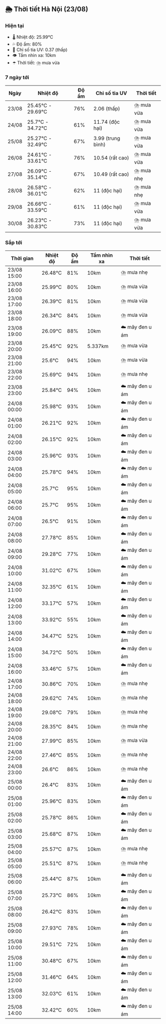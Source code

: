 ## 🌦️ Thời tiết Hà Nội (23/08)

### Hiện tại

- 🌡️ Nhiệt độ: 25.99℃
- 💦 Độ ẩm: 80%
- 🌟 Chỉ số tia UV: 0.37 (thấp)
- 👁️ Tầm nhìn xa: 10km
- ☂️ Thời tiết: ⛈️ mưa vừa

### 7 ngày tới

| Ngày | Nhiệt độ | Độ ẩm | Chỉ số tia UV | Thời tiết |
| --- | --- | --- | --- | --- |
| 23/08 | 25.45℃ - 29.69℃ | 76% | 2.06 (thấp) | ⛈️ mưa vừa |
| 24/08 | 25.7℃ - 34.72℃ | 61% | 11.74 (độc hại) | ⛈️ mưa vừa |
| 25/08 | 25.27℃ - 32.49℃ | 67% | 3.99 (trung bình) | ⛈️ mưa vừa |
| 26/08 | 24.61℃ - 33.61℃ | 76% | 10.54 (rất cao) | ⛈️ mưa vừa |
| 27/08 | 26.09℃ - 35.14℃ | 67% | 10.49 (rất cao) | ⛈️ mưa nhẹ |
| 28/08 | 26.58℃ - 36.01℃ | 62% | 11 (độc hại) | ⛈️ mưa nhẹ |
| 29/08 | 26.66℃ - 33.59℃ | 61% | 11 (độc hại) | ⛈️ mưa vừa |
| 30/08 | 26.23℃ - 30.83℃ | 73% | 11 (độc hại) | ⛈️ mưa vừa |

### Sắp tới

| Thời gian | Nhiệt độ | Độ ẩm | Tầm nhìn xa | Thời tiết |
| --- | --- | --- | --- | --- |
| 23/08 15:00 | 26.48℃ | 81% | 10km | ⛈️ mưa nhẹ |
| 23/08 16:00 | 25.99℃ | 80% | 10km | ⛈️ mưa vừa |
| 23/08 17:00 | 26.39℃ | 81% | 10km | ⛈️ mưa vừa |
| 23/08 18:00 | 26.34℃ | 84% | 10km | ⛈️ mưa vừa |
| 23/08 19:00 | 26.09℃ | 88% | 10km | ☁️ mây đen u ám |
| 23/08 20:00 | 25.45℃ | 92% | 5.337km | ⛈️ mưa vừa |
| 23/08 21:00 | 25.6℃ | 94% | 10km | ⛈️ mưa vừa |
| 23/08 22:00 | 25.69℃ | 94% | 10km | ⛈️ mưa nhẹ |
| 23/08 23:00 | 25.84℃ | 94% | 10km | ☁️ mây đen u ám |
| 24/08 00:00 | 25.98℃ | 93% | 10km | ☁️ mây đen u ám |
| 24/08 01:00 | 26.21℃ | 92% | 10km | ☁️ mây đen u ám |
| 24/08 02:00 | 26.15℃ | 92% | 10km | ☁️ mây đen u ám |
| 24/08 03:00 | 25.96℃ | 93% | 10km | ☁️ mây đen u ám |
| 24/08 04:00 | 25.78℃ | 94% | 10km | ☁️ mây đen u ám |
| 24/08 05:00 | 25.7℃ | 95% | 10km | ☁️ mây đen u ám |
| 24/08 06:00 | 25.7℃ | 95% | 10km | ☁️ mây đen u ám |
| 24/08 07:00 | 26.5℃ | 91% | 10km | ☁️ mây đen u ám |
| 24/08 08:00 | 27.78℃ | 85% | 10km | ☁️ mây đen u ám |
| 24/08 09:00 | 29.28℃ | 77% | 10km | ☁️ mây đen u ám |
| 24/08 10:00 | 31.02℃ | 67% | 10km | ☁️ mây đen u ám |
| 24/08 11:00 | 32.35℃ | 61% | 10km | ☁️ mây đen u ám |
| 24/08 12:00 | 33.17℃ | 57% | 10km | ☁️ mây đen u ám |
| 24/08 13:00 | 33.92℃ | 55% | 10km | ☁️ mây đen u ám |
| 24/08 14:00 | 34.47℃ | 52% | 10km | ☁️ mây đen u ám |
| 24/08 15:00 | 34.72℃ | 50% | 10km | ☁️ mây đen u ám |
| 24/08 16:00 | 33.46℃ | 57% | 10km | ☁️ mây đen u ám |
| 24/08 17:00 | 30.86℃ | 70% | 10km | ⛈️ mưa nhẹ |
| 24/08 18:00 | 29.62℃ | 74% | 10km | ⛈️ mưa nhẹ |
| 24/08 19:00 | 29.08℃ | 79% | 10km | ⛈️ mưa nhẹ |
| 24/08 20:00 | 28.35℃ | 84% | 10km | ⛈️ mưa nhẹ |
| 24/08 21:00 | 27.99℃ | 85% | 10km | ⛈️ mưa vừa |
| 24/08 22:00 | 27.46℃ | 85% | 10km | ⛈️ mưa nhẹ |
| 24/08 23:00 | 26.6℃ | 86% | 10km | ⛈️ mưa nhẹ |
| 25/08 00:00 | 26.4℃ | 83% | 10km | ☁️ mây đen u ám |
| 25/08 01:00 | 25.96℃ | 83% | 10km | ☁️ mây đen u ám |
| 25/08 02:00 | 25.78℃ | 86% | 10km | ☁️ mây đen u ám |
| 25/08 03:00 | 25.68℃ | 87% | 10km | ☁️ mây đen u ám |
| 25/08 04:00 | 25.57℃ | 87% | 10km | ⛈️ mưa nhẹ |
| 25/08 05:00 | 25.51℃ | 87% | 10km | ⛈️ mưa nhẹ |
| 25/08 06:00 | 25.44℃ | 87% | 10km | ☁️ mây đen u ám |
| 25/08 07:00 | 25.73℃ | 86% | 10km | ☁️ mây đen u ám |
| 25/08 08:00 | 26.42℃ | 83% | 10km | ☁️ mây đen u ám |
| 25/08 09:00 | 27.93℃ | 78% | 10km | ☁️ mây đen u ám |
| 25/08 10:00 | 29.51℃ | 72% | 10km | ☁️ mây đen u ám |
| 25/08 11:00 | 30.48℃ | 67% | 10km | ☁️ mây đen u ám |
| 25/08 12:00 | 31.46℃ | 64% | 10km | ☁️ mây đen u ám |
| 25/08 13:00 | 32.03℃ | 61% | 10km | ☁️ mây đen u ám |
| 25/08 14:00 | 32.42℃ | 60% | 10km | ☁️ mây đen u ám |

